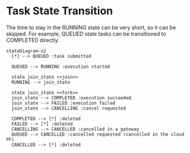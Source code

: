 # Task State Transition

The time to stay in the RUNNING state can be very short, so it can be skipped.
For example, QUEUED state tasks can be transitioned to COMPLETED directly.

```mermaid
stateDiagram-v2
  [*] --> QUEUED :task submitted

  QUEUED --> RUNNING :execution started
  
  state join_state <<join>>
  RUNNING --> join_state
  
  state join_state <<fork>>
  join_state --> COMPLETED :execution succeeded
  join_state --> FAILED :execution failed
  join_state --> CANCELLING :cancel requested
  
  COMPLETED --> [*] :deleted
  FAILED --> [*] :deleted
  CANCELLING --> CANCELLED :cancelled in a gateway
  QUEUED --> CANCELLED :cancelled requested (cancelled in the cloud PF)
  CANCELLED --> [*] :deleted
```
